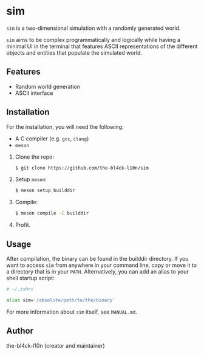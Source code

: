 # sim

`sim` is a two-dimensional simulation with a randomly generated world.

`sim` aims to be complex programmatically and logically while having a minimal UI in the terminal that features ASCII representations of the different objects and entities that populate the simulated world.

## Features

- Random world generation
- ASCII interface

## Installation

For the installation, you will need the following:
- A C compiler (e.g. `gcc`, `clang`)
- `meson`

1. Clone the repo:
    ```sh
    $ git clone https://github.com/the-bl4ck-l10n/sim 
    ```
2. Setup `meson`:
    ```sh
    $ meson setup builddir
    ```
3. Compile:
    ```sh
    $ meson compile -C builddir
    ```
4. Profit.

## Usage

After compilation, the binary can be found in the builddir directory. If you want to access `sim` from anywhere in your command line, copy or move it to a directory that is in your `PATH`. Alternatively, you can add an alias to your shell startup script:

```zsh
# ~/.zshrc

alias sim='/absolute/path/to/the/binary'
```

For more information about `sim` itself, see `MANUAL.md`.

## Author

the-bl4ck-l10n (creator and maintainer)
